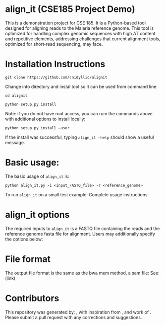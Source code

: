 # align_it (CSE185 Project Demo)
This is a demonstration project for CSE 185. It is a Python-based tool designed for aligning reads to the Malaria reference genome. This tool is optimized for handling complex genomic sequences with high AT content and repetitive elements, addressing challenges that current alignment tools, optimized for short-read sequencing, may face.
# Installation Instructions
```
git clone https://github.com/cnidyllic/alignit
```
Change into directory and instal tool so it can be used from command line:
```
cd alignit
```
```
python setup.py install
```
Note: if you do not have root access, you can rum the commands above with additional options to install locally: 
```
python setup.py install –user
```
If the install was successful, typing ```align_it –help``` should show a useful message. 

# Basic usage: 
The basic usage of ```align_it``` is:
```
python align_it.py -i <input_FASTQ_file> -r <reference_genome>
```
To run ```align_it``` on a small test example:
Complete usage instructions: 

# align_it options
The required inputs to ```align_it``` is a FASTQ file containing the reads and the reference genome fasta file for alignment. Users may additionally specify the options below:

# File format
The output file format is the same as the bwa mem method, a sam file: See: (link) 

# Contributors
This repository was generated by: , with inspiration from , and work of . 
Please submit a pull request with any corrections and suggestions.

